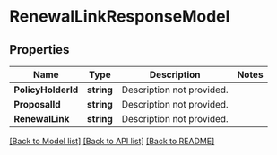 # RenewalLinkResponseModel

## Properties

Name | Type | Description | Notes
------------ | ------------- | ------------- | -------------
**PolicyHolderId** | **string** | Description not provided. | 
**ProposalId** | **string** | Description not provided. | 
**RenewalLink** | **string** | Description not provided. | 

[[Back to Model list]](../README.md#documentation-for-models) [[Back to API list]](../README.md#documentation-for-api-endpoints) [[Back to README]](../README.md)


